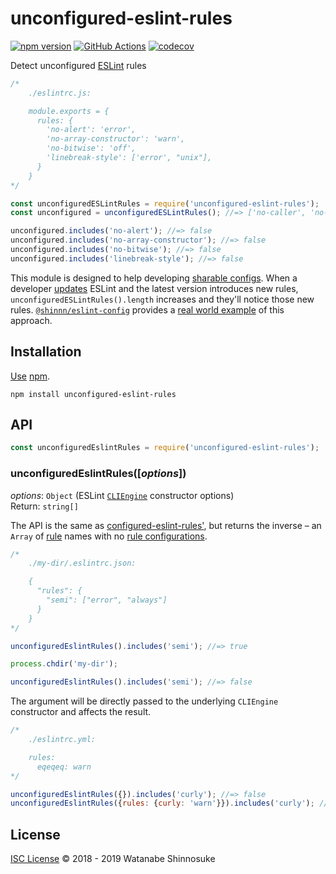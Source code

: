 # unconfigured-eslint-rules

[![npm version](https://img.shields.io/npm/v/unconfigured-eslint-rules.svg)](https://www.npmjs.com/package/unconfigured-eslint-rules)
[![GitHub Actions](https://action-badges.now.sh/shinnn/unconfigured-eslint-rules)](https://wdp9fww0r9.execute-api.us-west-2.amazonaws.com/production/results/shinnn/unconfigured-eslint-rules)
[![codecov](https://codecov.io/gh/shinnn/unconfigured-eslint-rules/branch/master/graph/badge.svg)](https://codecov.io/gh/shinnn/unconfigured-eslint-rules)

Detect unconfigured [ESLint](https://eslint.org/) rules

```javascript
/*
    ./eslintrc.js:

    module.exports = {
      rules: {
        'no-alert': 'error',
        'no-array-constructor': 'warn',
        'no-bitwise': 'off',
        'linebreak-style': ['error', "unix"],
      }
    }
*/

const unconfiguredESLintRules = require('unconfigured-eslint-rules');
const unconfigured = unconfiguredESLintRules(); //=> ['no-caller', 'no-catch-shadow', 'no-class-assign', ...]

unconfigured.includes('no-alert'); //=> false
unconfigured.includes('no-array-constructor'); //=> false
unconfigured.includes('no-bitwise'); //=> false
unconfigured.includes('linebreak-style'); //=> false
```

This module is designed to help developing [sharable configs](https://eslint.org/docs/developer-guide/shareable-configs). When a developer [updates](https://docs.npmjs.com/cli/update) ESLint and the latest version introduces new rules, `unconfiguredESLintRules().length` increases and they'll notice those new rules. [`@shinnn/eslint-config`](https://github.com/shinnn/eslint-config) provides a [real world example](https://github.com/shinnn/eslint-config/blob/596a56f11034ac344120a655c368d9fd4ac09305/test/test.js#L72-L157) of this approach.

## Installation

[Use](https://docs.npmjs.com/cli/install) [npm](https://docs.npmjs.com/about-npm/).

```
npm install unconfigured-eslint-rules
```

## API

```javascript
const unconfiguredEslintRules = require('unconfigured-eslint-rules');
```

### unconfiguredEslintRules([*options*])

*options*: `Object` (ESLint [`CLIEngine`](https://eslint.org/docs/developer-guide/nodejs-api#cliengine) constructor options)  
Return: `string[]`

The API is the same as [configured-eslint-rules'](https://github.com/shinnn/configured-eslint-rules#api), but returns the inverse – an `Array` of [rule](http://eslint.org/docs/rules/) names with no [rule configurations](http://eslint.org/docs/user-guide/configuring#configuring-rules).

```javascript
/*
    ./my-dir/.eslintrc.json:

    {
      "rules": {
        "semi": ["error", "always"]
      }
    }
*/

unconfiguredEslintRules().includes('semi'); //=> true

process.chdir('my-dir');

unconfiguredEslintRules().includes('semi'); //=> false
```

The argument will be directly passed to the underlying `CLIEngine` constructor and affects the result.

```javascript
/*
    ./eslintrc.yml:

    rules:
      eqeqeq: warn
*/

unconfiguredEslintRules({}).includes('curly'); //=> false
unconfiguredEslintRules({rules: {curly: 'warn'}}).includes('curly'); //=> true
```

## License

[ISC License](./LICENSE) © 2018 - 2019 Watanabe Shinnosuke

